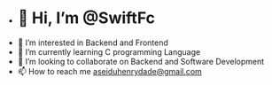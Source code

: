 - <h1>👋 Hi, I’m @SwiftFc
- 👀 I’m interested in Backend and Frontend</h1> 
- 🌱 I’m currently learning C programming Language
- 💞️ I’m looking to collaborate on Backend and Software Development
- 📫 How to reach me aseiduhenrydade@gmail.com


<!---
SwiftFc/SwiftFc is a ✨ special ✨ repository because its `README.md` (this file) appears on your GitHub profile.
You can click the Preview link to take a look at your changes.
--->
